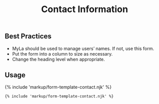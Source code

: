 ﻿---
title: Contact Information
summary: The Contact Information form allows the user to manage their bare minimum contact information.
tags: form-templates
layout: guide
eleventyNavigation:
  key: Contact Information
  parent: Form Templates
  order: 3
  excerpt: The Contact Information form allows the user to manage their bare minimum contact information.
  img: /img/illustrations/illus-contact-information.svg
---

## Best Practices

- MyLa should be used to manage users’ names. If not, use this form.
- Put the form into a column to size as necessary.
- Change the heading level when appropriate.

## Usage

{% include 'markup/form-template-contact.njk' %}

``` html
{% include 'markup/form-template-contact.njk' %}
```
